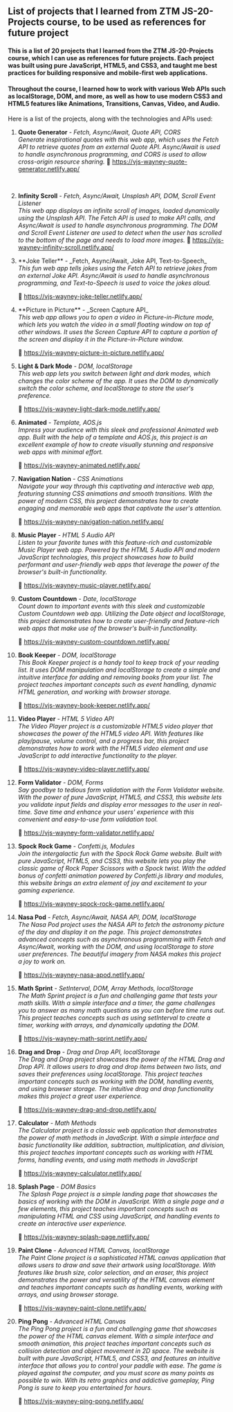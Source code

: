## List of projects that I learned from ZTM JS-20-Projects course, to be used as references for future project

#### This is a list of 20 projects that I learned from the ZTM JS-20-Projects course, which I can use as references for future projects. Each project was built using pure JavaScript, HTML5, and CSS3, and taught me best practices for building responsive and mobile-first web applications.

#### Throughout the course, I learned how to work with various Web APIs such as localStorage, DOM, and more, as well as how to use modern CSS3 and HTML5 features like Animations, Transitions, Canvas, Video, and Audio.

Here is a list of the projects, along with the technologies and APIs used:

<ol>

<li>

**Quote Generator** - _Fetch, Async/Await, Quote API, CORS_<br>
<em>Generate inspirational quotes with this web app, which uses the Fetch API to retrieve quotes from an external Quote API. Async/Await is used to handle asynchronous programming, and CORS is used to allow cross-origin resource sharing.
</em>
🔗 <https://vjs-wayney-quote-generator.netlify.app/>

</li>
<br>
<li>

**Infinity Scroll** - _Fetch, Async/Await, Unsplash API, DOM, Scroll Event Listener_<br>
<em>
This web app displays an infinite scroll of images, loaded dynamically using the Unsplash API. The Fetch API is used to make API calls, and Async/Await is used to handle asynchronous programming. The DOM and Scroll Event Listener are used to detect when the user has scrolled to the bottom of the page and needs to load more images.
</em>
🔗 <https://vjs-wayney-infinity-scroll.netlify.app/>

</li>

<li>
**Joke Teller** - _Fetch, Async/Await, Joke API, Text-to-Speech_<br>
<em>
This fun web app tells jokes using the Fetch API to retrieve jokes from an external Joke API. Async/Await is used to handle asynchronous programming, and Text-to-Speech is used to voice the jokes aloud.
</em>

🔗 <https://vjs-wayney-joke-teller.netlify.app/>

</li>

<li>
**Picture in Picture** - _Screen Capture API_<br>
<em>
This web app allows you to open a video in Picture-in-Picture mode, which lets you watch the video in a small floating window on top of other windows. It uses the Screen Capture API to capture a portion of the screen and display it in the Picture-in-Picture window.
</em>

🔗 <https://vjs-wayney-picture-in-picture.netlify.app/>

</li>

<li>

**Light & Dark Mode** - _DOM, localStorage_<br>
<em>
This web app lets you switch between light and dark modes, which changes the color scheme of the app. It uses the DOM to dynamically switch the color scheme, and localStorage to store the user's preference.
</em>

🔗 <https://vjs-wayney-light-dark-mode.netlify.app/>

</li>
<li>

**Animated** - _Template, AOS.js_<br>
<em>
Impress your audience with this sleek and professional Animated web app. Built with the help of a template and AOS.js, this project is an excellent example of how to create visually stunning and responsive web apps with minimal effort.
</em>

🔗 <https://vjs-wayney-animated.netlify.app/>

</li>
<li>

**Navigation Nation** - _CSS Animations_<br>
<em>
Navigate your way through this captivating and interactive web app, featuring stunning CSS animations and smooth transitions. With the power of modern CSS, this project demonstrates how to create engaging and memorable web apps that captivate the user's attention.
</em>

🔗 <https://vjs-wayney-navigation-nation.netlify.app/>

</li>
<li>

**Music Player** - _HTML 5 Audio API_<br>
<em>
Listen to your favorite tunes with this feature-rich and customizable Music Player web app. Powered by the HTML 5 Audio API and modern JavaScript technologies, this project showcases how to build performant and user-friendly web apps that leverage the power of the browser's built-in functionality.
</em>

🔗 <https://vjs-wayney-music-player.netlify.app/>

</li>
<li>

**Custom Countdown** - _Date, localStorage_<br>
<em>
Count down to important events with this sleek and customizable Custom Countdown web app. Utilizing the Date object and localStorage, this project demonstrates how to create user-friendly and feature-rich web apps that make use of the browser's built-in functionality.
</em>

🔗 <https://vjs-wayney-custom-countdown.netlify.app/>

</li>
<li>

**Book Keeper** - _DOM, localStorage_<br>
<em>
This Book Keeper project is a handy tool to keep track of your reading list. It uses DOM manipulation and localStorage to create a simple and intuitive interface for adding and removing books from your list. The project teaches important concepts such as event handling, dynamic HTML generation, and working with browser storage.
</em>

🔗 <https://vjs-wayney-book-keeper.netlify.app/>

</li>
<li>

**Video Player** - _HTML 5 Video API_<br>
<em>
The Video Player project is a customizable HTML5 video player that showcases the power of the HTML5 video API. With features like play/pause, volume control, and a progress bar, this project demonstrates how to work with the HTML5 video element and use JavaScript to add interactive functionality to the player.
</em>

🔗 <https://vjs-wayney-video-player.netlify.app/>

</li>
<li>

**Form Validator** - _DOM, Forms_<br>
<em>
Say goodbye to tedious form validation with the Form Validator website. With the power of pure JavaScript, HTML5, and CSS3, this website lets you validate input fields and display error messages to the user in real-time. Save time and enhance your users' experience with this convenient and easy-to-use form validation tool.
</em>

🔗 <https://vjs-wayney-form-validator.netlify.app/>

</li>
<li>

**Spock Rock Game** - _Confetti.js, Modules_<br>
<em>
Join the intergalactic fun with the Spock Rock Game website. Built with pure JavaScript, HTML5, and CSS3, this website lets you play the classic game of Rock Paper Scissors with a Spock twist. With the added bonus of confetti animation powered by Confetti.js library and modules, this website brings an extra element of joy and excitement to your gaming experience.
</em>

🔗 <https://vjs-wayney-spock-rock-game.netlify.app/>

</li>
<li>

**Nasa Pod** - _Fetch, Async/Await, NASA API, DOM, localStorage_<br>
<em>
The Nasa Pod project uses the NASA API to fetch the astronomy picture of the day and display it on the page. This project demonstrates advanced concepts such as asynchronous programming with Fetch and Async/Await, working with the DOM, and using localStorage to store user preferences. The beautiful imagery from NASA makes this project a joy to work on.
</em>

🔗 <https://vjs-wayney-nasa-apod.netlify.app/>

</li>
<li>

**Math Sprint** - _SetInterval, DOM, Array Methods, localStorage_<br>
<em>
The Math Sprint project is a fun and challenging game that tests your math skills. With a simple interface and a timer, the game challenges you to answer as many math questions as you can before time runs out. This project teaches concepts such as using setInterval to create a timer, working with arrays, and dynamically updating the DOM.
</em>

🔗 <https://vjs-wayney-math-sprint.netlify.app/>

</li>
<li>

**Drag and Drop** - _Drag and Drop API, localStorage_<br>
<em>
The Drag and Drop project showcases the power of the HTML Drag and Drop API. It allows users to drag and drop items between two lists, and saves their preferences using localStorage. This project teaches important concepts such as working with the DOM, handling events, and using browser storage. The intuitive drag and drop functionality makes this project a great user experience.
</em>

🔗 <https://vjs-wayney-drag-and-drop.netlify.app/>

</li>
<li>

**Calculator** - _Math Methods_<br>
<em>
The Calculator project is a classic web application that demonstrates the power of math methods in JavaScript. With a simple interface and basic functionality like addition, subtraction, multiplication, and division, this project teaches important concepts such as working with HTML forms, handling events, and using math methods in JavaScript
</em>

🔗 <https://vjs-wayney-calculator.netlify.app/>

</li>
<li>

**Splash Page** - _DOM Basics_<br>
<em>
The Splash Page project is a simple landing page that showcases the basics of working with the DOM in JavaScript. With a single page and a few elements, this project teaches important concepts such as manipulating HTML and CSS using JavaScript, and handling events to create an interactive user experience.
</em>

🔗 <https://vjs-wayney-splash-page.netlify.app/>

</li>
<li>

**Paint Clone** - _Advanced HTML Canvas, localStorage_<br>
<em>
The Paint Clone project is a sophisticated HTML canvas application that allows users to draw and save their artwork using localStorage. With features like brush size, color selection, and an eraser, this project demonstrates the power and versatility of the HTML canvas element and teaches important concepts such as handling events, working with arrays, and using browser storage.
</em>

🔗 <https://vjs-wayney-paint-clone.netlify.app/>

</li>
<li>

**Ping Pong** - _Advanced HTML Canvas_<br>
<em>
The Ping Pong project is a fun and challenging game that showcases the power of the HTML canvas element. With a simple interface and smooth animation, this project teaches important concepts such as collision detection and object movement in 2D space. The website is built with pure JavaScript, HTML5, and CSS3, and features an intuitive interface that allows you to control your paddle with ease. The game is played against the computer, and you must score as many points as possible to win. With its retro graphics and addictive gameplay, Ping Pong is sure to keep you entertained for hours.
</em>

🔗 <https://vjs-wayney-ping-pong.netlify.app/>

</li>

</ol>
